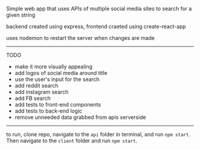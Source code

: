 Simple web app that uses APIs of multiple social media sites to search for a given string

backend created using express, frontend craeted using create-react-app

uses nodemon to restart the server when changes are made 

----------
TODO
- make it more visually appealing
- add logos of social media around title
- use the user's input for the search
- add reddit search
- add instagram search
- add FB search
- add tests to front-end components
- add tests to back-end logic
- remove unneeded data grabbed from apis serverside
----------
to run, clone repo, navigate to the `api` folder in terminal, and run `npm start`. Then navigate to the `client` folder and run `npm start`.
